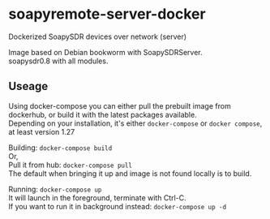 # soapyremote-server-docker
Dockerized SoapySDR devices over network (server)

Image based on Debian bookworm with SoapySDRServer.<br>
soapysdr0.8 with all modules.

## Useage

Using docker-compose you can either pull the prebuilt image from dockerhub, or build it with the latest packages available.<br>
Depending on your installation, it's either `docker-compose` or `docker compose`, at least version 1.27<br>

Building: `docker-compose build`<br>
Or,<br>
Pull it from hub: `docker-compose pull`<br>
The default when bringing it up and image is not found locally is to build.

Running: `docker-compose up`<br>
It will launch in the foreground, terminate with Ctrl-C.<br>
If you want to run it in background instead: `docker-compose up -d`

